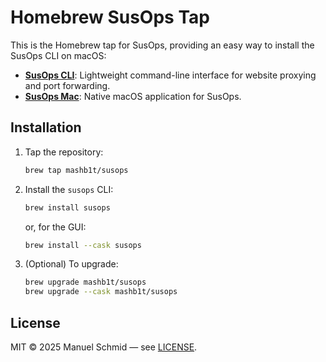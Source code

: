 # Homebrew SusOps Tap

This is the Homebrew tap for SusOps, providing an easy way to install the SusOps CLI on macOS:

- **[SusOps CLI](https://github.com/mashb1t/susops-cli)**: Lightweight command-line interface for website proxying and port forwarding.
- **[SusOps Mac](https://github.com/mashb1t/susops-mac)**: Native macOS application for SusOps.


## Installation

1. Tap the repository:

   ```bash
   brew tap mashb1t/susops
   ```

2. Install the `susops` CLI:

   ```bash
   brew install susops
   ```
    or, for the GUI:
    
    ```bash
    brew install --cask susops
    ```

3. (Optional) To upgrade:

   ```bash
   brew upgrade mashb1t/susops
   brew upgrade --cask mashb1t/susops
   ```

## License

MIT © 2025 Manuel Schmid — see [LICENSE](LICENSE).
